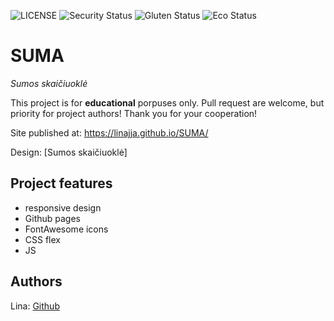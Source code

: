![LICENSE](https://img.shields.io/badge/license-MIT-blue.svg?style=flat-square)
![Security Status](https://img.shields.io/security-headers?label=Security&url=https%3A%2F%2Fgithub.com&style=flat-square)
![Gluten Status](https://img.shields.io/badge/Gluten-Free-green.svg)
![Eco Status](https://img.shields.io/badge/ECO-Friendly-green.svg)

# SUMA

_Sumos skaičiuoklė_

This project is for **educational** porpuses only. Pull request are welcome, but priority for project authors! Thank you for your cooperation!

Site published at: https://linajja.github.io/SUMA/

Design: [Sumos skaičiuoklė]

## Project features

-   responsive design
-   Github pages
-   FontAwesome icons
-   CSS flex
-   JS

## Authors

Lina: [Github](https://github.com/linajja)
